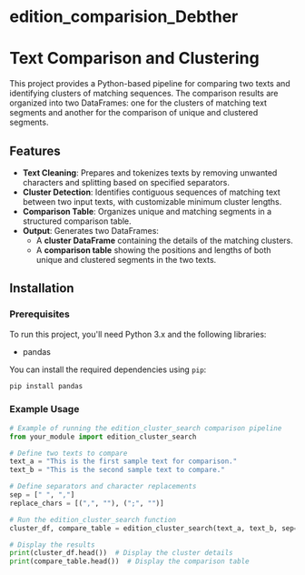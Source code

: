 # edition_comparision_Debther
# Text Comparison and Clustering

This project provides a Python-based pipeline for comparing two texts and identifying clusters of matching sequences. The comparison results are organized into two DataFrames: one for the clusters of matching text segments and another for the comparison of unique and clustered segments.

## Features

- **Text Cleaning**: Prepares and tokenizes texts by removing unwanted characters and splitting based on specified separators.
- **Cluster Detection**: Identifies contiguous sequences of matching text between two input texts, with customizable minimum cluster lengths.
- **Comparison Table**: Organizes unique and matching segments in a structured comparison table.
- **Output**: Generates two DataFrames:
  - A **cluster DataFrame** containing the details of the matching clusters.
  - A **comparison table** showing the positions and lengths of both unique and clustered segments in the two texts.

## Installation

### Prerequisites

To run this project, you'll need Python 3.x and the following libraries:

- pandas

You can install the required dependencies using `pip`:

```bash
pip install pandas
```
### Example Usage

```python
# Example of running the edition_cluster_search comparison pipeline
from your_module import edition_cluster_search

# Define two texts to compare
text_a = "This is the first sample text for comparison."
text_b = "This is the second sample text to compare."

# Define separators and character replacements
sep = [" ", ","]
replace_chars = [(",", ""), (";", "")]

# Run the edition_cluster_search function
cluster_df, compare_table = edition_cluster_search(text_a, text_b, sep=sep, replace_chars=replace_chars, min_cluster_length=2)

# Display the results
print(cluster_df.head())  # Display the cluster details
print(compare_table.head())  # Display the comparison table
```